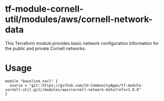 # tf-module-cornell-util/modules/aws/cornell-network-data

This Terraform module provides basic network configuration information for the public and private Cornell networks.

# Usage

```
module "baseline_nacl" {
  source = "git::https://github.com/CU-CommunityApps/tf-module-cornell-util.git//modules/aws/cornell-network-data?ref=v1.0.0"
}
```